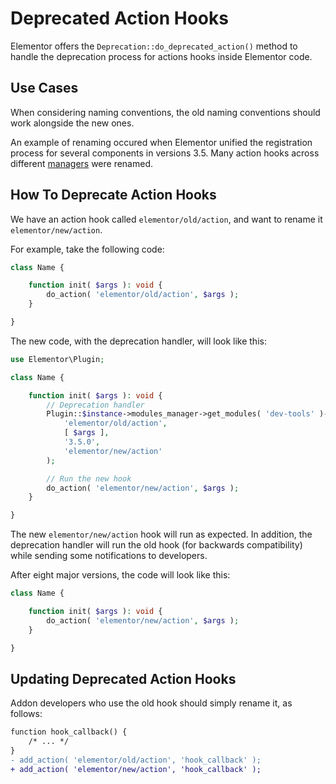 # Deprecated Action Hooks

<Badge type="tip" vertical="top" text="Elementor Core" /> <Badge type="warning" vertical="top" text="Intermediate" />

Elementor offers the `Deprecation::do_deprecated_action()` method to handle the deprecation process for actions hooks inside Elementor code.

## Use Cases

When considering naming conventions, the old naming conventions should work alongside the new ones.

An example of renaming occured when Elementor unified the registration process for several components in versions 3.5. Many action hooks across different [managers](./../managers/) were renamed.

## How To Deprecate Action Hooks

We have an action hook called `elementor/old/action`, and want to rename it `elementor/new/action`.

For example, take the following code:

```php
class Name {

	function init( $args ): void {
		do_action( 'elementor/old/action', $args );
	}

}
```

The new code, with the deprecation handler, will look like this:

```php
use Elementor\Plugin;

class Name {

	function init( $args ): void {
		// Deprecation handler
		Plugin::$instance->modules_manager->get_modules( 'dev-tools' )->deprecation->do_deprecated_action(
			'elementor/old/action',
			[ $args ],
			'3.5.0',
			'elementor/new/action'
		);

		// Run the new hook
		do_action( 'elementor/new/action', $args );
	}

}
```

The new `elementor/new/action` hook will run as expected. In addition, the deprecation handler will run the old hook (for backwards compatibility) while sending some notifications to developers.

After eight major versions, the code will look like this:

```php
class Name {

	function init( $args ): void {
		do_action( 'elementor/new/action', $args );
	}

}
```

## Updating Deprecated Action Hooks

Addon developers who use the old hook should simply rename it, as follows:

```diff
function hook_callback() {
	/* ... */
}
- add_action( 'elementor/old/action', 'hook_callback' );
+ add_action( 'elementor/new/action', 'hook_callback' );
```

